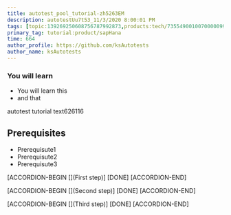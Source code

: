 ```yaml
---
title: autotest_pool_tutorial-zh5263EM
description: autotestUu7t53_11/3/2020 8:00:01 PM
tags: [topic:139269250608756787992873,products:tech/73554900100700000996,tutorial:experience/advanced]
primary_tag: tutorial:product/sapHana
time: 664
author_profile: https://github.com/ksAutotests
author_name: ksAutotests
---
```

### You will learn
- You will learn this
- and that

autotest tutorial text626116

## Prerequisites
- Prerequisute1
- Prerequisute2
- Prerequisute3

[ACCORDION-BEGIN [](First step)]
[DONE]
[ACCORDION-END]

[ACCORDION-BEGIN [](Second step)]
[DONE]
[ACCORDION-END]

[ACCORDION-BEGIN [](Third step)]
[DONE]
[ACCORDION-END]

